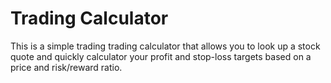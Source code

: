 # Trading Calculator

This is a simple trading trading calculator that allows you to look up a stock quote and quickly calculator your profit and stop-loss targets based on a price and risk/reward ratio.

